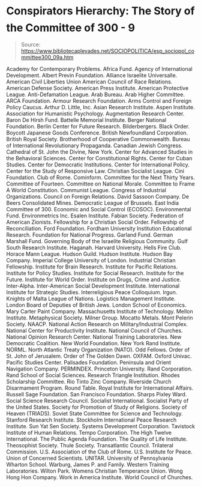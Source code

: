 # Conspirators Hierarchy: The Story of the Committee of 300 - 9

> Source: https://www.bibliotecapleyades.net/SOCIOPOLITICA/esp_sociopol_committee300_09a.htm

Academy for Contemporary Problems.
Africa Fund.
Agency of International Development.
Albert Previn Foundation.
Alliance Israelite Universalle.
American Civil Liberties Union
American Council of Race Relations.
American Defense Society.
American Press Institute.
American Protective League.
Anti-Defamation League.
Arab Bureau.
Arab Higher Committee.
ARCA Foundation.
Armour Research Foundation.
Arms Control and Foreign Policy Caucus.
Arthur D. Little, Inc.
Asian Research Institute.
Aspen Institute.
Association for Humanistic Psychology.
Augmentation Research Center.
Baron De Hirsh Fund.
Battelle Memorial Institute.
Berger National Foundation.
Berlin Center for Future Research.
Bilderbergers.
Black Order.
Boycott Japanese Goods Conference.
British Newfoundland Corporation.
British Royal Society.
Brotherhood of Cooperative Commonwealth.
Bureau of International Revolutionary Propaganda.
Canadian Jewish Congress.
Cathedral of St. John the Divine, New York.
Center for Advanced Studies in the Behavioral Sciences.
Center for Constitutional Rights.
Center for Cuban Studies.
Center for Democratic Institutions.
Center for International Policy.
Center for the Study of Responsive Law.
Christian Socialist League.
Cini Foundation.
Club of Rome.
Cominform.
Committee for the Next Thirty Years.
Committee of Fourteen.
Committee on National Morale.
Committee to Frame A World Constitution.
Communist League.
Congress of Industrial Organizations.
Council on Foreign Relations.
David Sassoon Company.
De Beers Consolidated Mines.
Democratic League of Brussels.
East India Committee of 300.
Economic and Social Control (ECOSOC).
Environmental Fund.
Environmetrics Inc.
Esalen Institute.
Fabian Society.
Federation of American Zionists.
Fellowship for a Christian Social Order.
Fellowship of Reconciliation.
Ford Foundation.
Fordham University Institution Educational Research.
Foundation for National Progress.
Garland Fund.
German Marshall Fund.
Governing Body of the Israelite Religious Community.
Gulf South Research Institute.
Haganah.
Harvard University.
Hells Fire Club.
Horace Mann League.
Hudson Guild.
Hudson Institute.
Hudson Bay Company.
Imperial College University of London.
Industrial Christian Fellowship.
Institute for Brain Research.
Institute for Pacific Relations.
Institute for Policy Studies.
Institute for Social Research.
Institute for the Future.
Institute for World Order.
Institute on Drugs, Crime and Justice.
Inter-Alpha.
Inter-American Social Development Institute.
International Institute for Strategic Studies.
Interreligious Peace Colloquium.
Irgun.
Knights of Malta
League of Nations.
Logistics Management Institute.
London Board of Deputies of British Jews.
London School of Economics.
Mary Carter Paint Company.
Massachusetts Institute of Technology.
Mellon Institute.
Metaphysical Society.
Milner Group.
Mocatto Metals.
Mont Pelerin Society.
NAACP.
National Action Research on Military/lndustrial Complex.
National Center for Productivity Institute.
National Council of Churches.
National Opinion Research Center.
National Training Laboratories.
New Democratic Coalition.
New World Foundation.
New York Rand Institute.
NORML.
North Atlantic Treaty Organization (NATO).
Odd Fellows.
Order of St. John of Jerusalem.
Order of The Golden Dawn.
OXFAM.
Oxford Univac.
Pacific Studies Center.
Palisades Foundation.
Peninsula and Orient Navigation Company.
PERMINDEX.
Princeton University.
Rand Corporation.
Rand School of Social Sciences.
Research Triangle Institution.
Rhodes Scholarship Committee.
Rio Tinto Zinc Company.
Riverside Church Disarmament Program.
Round Table.
Royal Institute for International Affairs.
Russell Sage Foundation.
San Francisco Foundation.
Sharps Pixley Ward.
Social Science Research Council.
Socialist International.
Socialist Party of the United States.
Society for Promotion of Study of Religions.
Society of Heaven (TRIADS).
Soviet State Committee for Science and Technology.
Stanford Research Institute.
Stockholm International Peace Research Institute.
Sun Yat Sen Society.
Systems Development Corporation.
Tavistock Institute of Human Relations.
Tempo Corporation.
The High Twelve International.
The Public Agenda Foundation.
The Quality of Life Institute.
Theosophist Society.
Thule Society.
Transatlantic Council.
Trilateral Commission.
U.S. Association of the Club of Rome.
U.S. Institute for Peace.
Union of Concerned Scientists.
UNITAR.
University of Pennsylvania Wharton School.
Warburg, James P. and Family.
Western Training Laboratories.
Wilton Park.
Womens Christian Temperance Union.
Wong Hong Hon Company.
Work in America Institute.
World Council of Churches.
